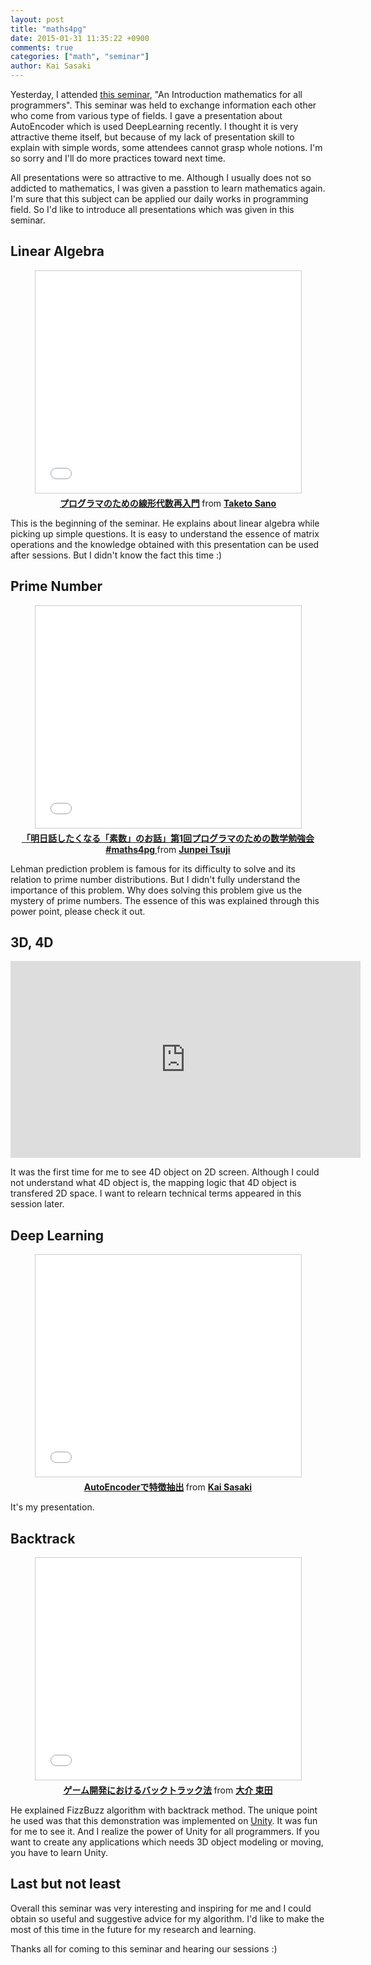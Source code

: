 ```yaml
---
layout: post
title: "maths4pg"
date: 2015-01-31 11:35:22 +0900
comments: true
categories: ["math", "seminar"]
author: Kai Sasaki
---
```


Yesterday, I attended [this seminar](http://connpass.com/event/10510/), "An Introduction mathematics for all programmers".
This seminar was held to exchange information each other who come from various type of fields. I gave a presentation about AutoEncoder which is used DeepLearning recently. I thought it is very attractive theme itself, but because of my lack of presentation skill to explain with simple words, some attendees cannot grasp whole notions. I'm so sorry and I'll
do more practices toward next time.

<!-- more -->

All presentations were so attractive to me. Although I usually does not so addicted to mathematics, I was given a passtion
to learn mathematics again. I'm sure that this subject can be applied our daily works in programming field.
So I'd like to introduce all presentations which was given in this seminar.


## Linear Algebra
<div align="center">
<iframe src="//www.slideshare.net/slideshow/embed_code/44063603" width="425" height="355" frameborder="0" marginwidth="0" marginheight="0" scrolling="no" style="border:1px solid #CCC; border-width:1px; margin-bottom:5px; max-width: 100%;" allowfullscreen> </iframe> <div style="margin-bottom:5px"> <strong> <a href="//www.slideshare.net/taketo1024/ss-44063603" title="プログラマのための線形代数再入門" target="_blank">プログラマのための線形代数再入門</a> </strong> from <strong><a href="//www.slideshare.net/taketo1024" target="_blank">Taketo Sano</a></strong> </div>
</div>

This is the beginning of the seminar. He explains about linear algebra while picking up simple questions.
It is easy to understand the essence of matrix operations and the knowledge obtained with this presentation
can be used after sessions. But I didn't know the fact this time :)

## Prime Number

<div align="center">
<iframe src="//www.slideshare.net/slideshow/embed_code/44068064" width="425" height="355" frameborder="0" marginwidth="0" marginheight="0" scrolling="no" style="border:1px solid #CCC; border-width:1px; margin-bottom:5px; max-width: 100%;" allowfullscreen> </iframe> <div style="margin-bottom:5px"> <strong> <a href="//www.slideshare.net/junpeitsuji/maths4pj" title="「明日話したくなる「素数」のお話」第1回プログラマのための数学勉強会 #maths4pg " target="_blank">「明日話したくなる「素数」のお話」第1回プログラマのための数学勉強会 #maths4pg </a> </strong> from <strong><a href="//www.slideshare.net/junpeitsuji" target="_blank">Junpei Tsuji</a></strong> </div>
</div>

Lehman prediction problem is famous for its difficulty to solve and its relation to prime number distributions. But I didn't
fully understand the importance of this problem. Why does solving this problem give us the mystery of prime numbers.
The essence of this was explained through this power point, please check it out.

## 3D, 4D

<div align="center">
<iframe width="560" height="315" src="https://www.youtube.com/embed/YYfCUw4zZbU" frameborder="0" allowfullscreen></iframe>
</div>

It was the first time for me to see 4D object on 2D screen. Although I could not understand what 4D object is,
the mapping logic that 4D object is transfered 2D space. I want to relearn technical terms appeared in this session later.

## Deep Learning

<div align="center">
<iframe src="//www.slideshare.net/slideshow/embed_code/44068385" width="425" height="355" frameborder="0" marginwidth="0" marginheight="0" scrolling="no" style="border:1px solid #CCC; border-width:1px; margin-bottom:5px; max-width: 100%;" allowfullscreen> </iframe> <div style="margin-bottom:5px"> <strong> <a href="//www.slideshare.net/lewuathe/auto-encoder-v2" title="AutoEncoderで特徴抽出" target="_blank">AutoEncoderで特徴抽出</a> </strong> from <strong><a href="//www.slideshare.net/lewuathe" target="_blank">Kai Sasaki</a></strong> </div>
</div>

It's my presentation.

## Backtrack

<div align="center">
<iframe src="//www.slideshare.net/slideshow/embed_code/44066429" width="425" height="355" frameborder="0" marginwidth="0" marginheight="0" scrolling="no" style="border:1px solid #CCC; border-width:1px; margin-bottom:5px; max-width: 100%;" allowfullscreen> </iframe> <div style="margin-bottom:5px"> <strong> <a href="//www.slideshare.net/ssuser2ab470/ss-44066429" title="ゲーム開発におけるバックトラック法" target="_blank">ゲーム開発におけるバックトラック法</a> </strong> from <strong><a href="//www.slideshare.net/ssuser2ab470" target="_blank">大介 束田</a></strong> </div>
</div>

He explained FizzBuzz algorithm with backtrack method. The unique point he used was that this demonstration was implemented
on [Unity](http://unity3d.com/). It was fun for me to see it. And I realize the power of Unity for all programmers. If you want to create any applications which needs 3D object modeling or moving, you have to learn Unity.

## Last but not least
Overall this seminar was very interesting and inspiring for me and I could obtain so useful and suggestive advice for my algorithm. I'd like to make the most of this time in the future for my research and learning.

Thanks all for coming to this seminar and hearing our sessions :)
